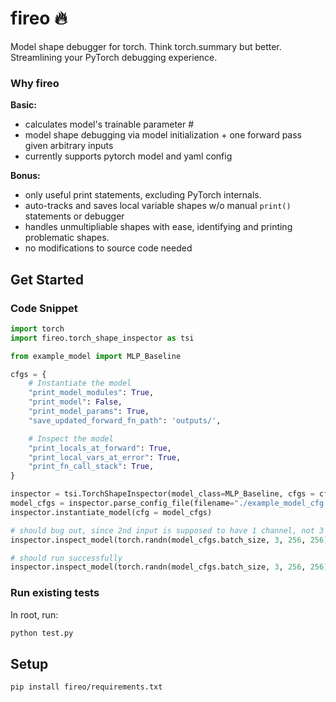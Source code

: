 # fireo 🔥
Model shape debugger for torch. Think torch.summary but better. Streamlining your PyTorch debugging experience.

### Why fireo

**Basic:**
- calculates model's trainable parameter #
- model shape debugging via model initialization + one forward pass given arbitrary inputs
- currently supports pytorch model and yaml config
  
**Bonus:**
- only useful print statements, excluding PyTorch internals.
- auto-tracks and saves local variable shapes w/o manual `print()` statements or debugger
- handles unmultipliable shapes with ease, identifying and printing problematic shapes.
- no modifications to source code needed

## Get Started
### Code Snippet
```python
import torch
import fireo.torch_shape_inspector as tsi

from example_model import MLP_Baseline

cfgs = {
    # Instantiate the model
    "print_model_modules": True,
    "print_model": False, 
    "print_model_params": True,
    "save_updated_forward_fn_path": 'outputs/',

    # Inspect the model
    "print_locals_at_forward": True,
    "print_local_vars_at_error": True,
    "print_fn_call_stack": True,
}

inspector = tsi.TorchShapeInspector(model_class=MLP_Baseline, cfgs = cfgs)
model_cfgs = inspector.parse_config_file(filename="./example_model_cfg.yaml")
inspector.instantiate_model(cfg = model_cfgs)

# should bug out, since 2nd input is supposed to have 1 channel, not 3
inspector.inspect_model(torch.randn(model_cfgs.batch_size, 3, 256, 256), torch.randn(model_cfgs.batch_size, 1, 256, 256)) 

# should run successfully
inspector.inspect_model(torch.randn(model_cfgs.batch_size, 3, 256, 256), torch.randn(model_cfgs.batch_size, 3, 256, 256))
```

### Run existing tests
In root, run:
```python
python test.py
```

## Setup
```
pip install fireo/requirements.txt

```
